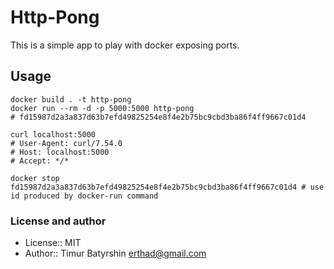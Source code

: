 # Http-Pong

This is a simple app to play with docker exposing ports.

## Usage

```
docker build . -t http-pong
docker run --rm -d -p 5000:5000 http-pong
# fd15987d2a3a837d63b7efd49825254e8f4e2b75bc9cbd3ba86f4ff9667c01d4

curl localhost:5000
# User-Agent: curl/7.54.0
# Host: localhost:5000
# Accept: */*

docker stop fd15987d2a3a837d63b7efd49825254e8f4e2b75bc9cbd3ba86f4ff9667c01d4 # use id produced by docker-run command
```

### License and author
* License:: MIT
* Author:: Timur Batyrshin <erthad@gmail.com>
